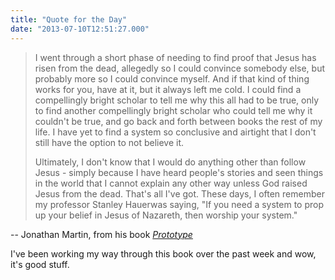 ```yaml
---
title: "Quote for the Day"
date: "2013-07-10T12:51:27.000"
---
```


> I went through a short phase of needing to find proof that Jesus has risen from the dead, allegedly so I could convince somebody else, but probably more so I could convince myself. And if that kind of thing works for you, have at it, but it always left me cold. I could find a compellingly bright scholar to tell me why this all had to be true, only to find another compellingly bright scholar who could tell me why it couldn't be true, and go back and forth between books the rest of my life. I have yet to find a system so conclusive and airtight that I don't still have the option to not believe it.
> 
> Ultimately, I don't know that I would do anything other than follow Jesus - simply because I have heard people's stories and seen things in the world that I cannot explain any other way unless God raised Jesus from the dead. That's all I've got. These days, I often remember my professor Stanley Hauerwas saying, "If you need a system to prop up your belief in Jesus of Nazareth, then worship your system."

\-- Jonathan Martin, from his book _[Prototype](http://www.amazon.com/gp/product/1414373635/ref=as_li_ss_tl?ie=UTF8&camp=1789&creative=390957&creativeASIN=1414373635&linkCode=as2&tag=chrishubbs-20)_

I've been working my way through this book over the past week and wow, it's good stuff.
